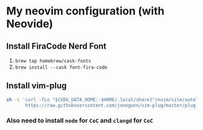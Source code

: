 # My neovim configuration (with Neovide)

## Install FiraCode Nerd Font
1. `brew tap homebrew/cask-fonts`
2. `brew install --cask font-fira-code`

## Install vim-plug
```sh
sh -c 'curl -fLo "${XDG_DATA_HOME:-$HOME/.local/share}"/nvim/site/autoload/plug.vim --create-dirs \
       https://raw.githubusercontent.com/junegunn/vim-plug/master/plug.vim'
```


### Also need to install `node` for `CoC` and `clangd` for `CoC`
